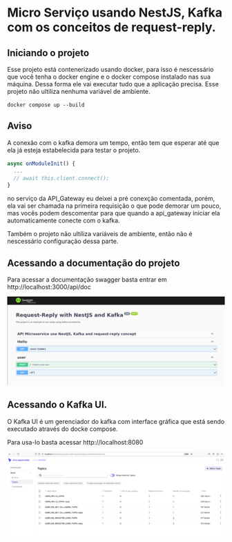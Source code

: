 # Micro Serviço usando NestJS, Kafka com os conceitos de request-reply.

## Iniciando o projeto
Esse projeto está contenerizado usando docker, para isso é nescessário que você tenha o docker engine e o docker compose instalado nas sua máquina. Dessa forma ele vai executar tudo que a aplicação precisa. Esse projeto não ultiliza nenhuma variável de ambiente.

```console
docker compose up --build
```

## Aviso
A conexão com o kafka demora um tempo, então tem que esperar até que ela já esteja estabelecida para testar o projeto.

```typescript
async onModuleInit() {
  ...
  // await this.client.connect();
}
```
no serviço da API_Gateway eu deixei a pré conexção comentada, porém, ela vai ser chamada na primeira requisição o que pode demorar um pouco, mas vocês podem descomentar para que quando a api_gateway iniciar ela automaticamente conecte com o kafka.

Também o projeto não ultiliza variáveis de ambiente, então não é nescessário configuração dessa parte.

## Acessando a documentação do projeto

Para acessar a documentação swagger basta entrar em http://localhost:3000/api/doc

![Kafka UI](./assets/Screenshot%20from%202023-02-26%2011-17-14.png)

## Acessando o Kafka UI.

O Kafka UI é um gerenciador do kafka com interface gráfica que está sendo executado através do docke compose.

Para usa-lo basta acessar http://localhost:8080

![Kafka UI](./assets/Screenshot%20from%202023-02-26%2011-14-24.png)